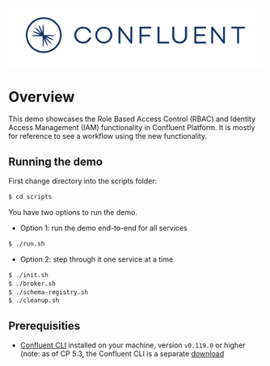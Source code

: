 ![image](../../images/confluent-logo-300-2.png)

# Overview

This demo showcases the Role Based Access Control (RBAC) and Identity Access Management (IAM) functionality in Confluent Platform. It is mostly for reference to see a workflow using the new functionality.

## Running the demo

First change directory into the scripts folder:

```bash
$ cd scripts
```

You have two options to run the demo.

* Option 1: run the demo end-to-end for all services

```bash
$ ./run.sh
```

* Option 2: step through it one service at a time

```bash
$ ./init.sh
$ ./broker.sh
$ ./schema-registry.sh
$ ./cleanup.sh
```

## Prerequisities

* [Confluent CLI](https://docs.confluent.io/current/cli/installing.html) installed on your machine, version `v0.119.0` or higher (note: as of CP 5.3, the Confluent CLI is a separate [download](https://docs.confluent.io/current/cli/installing.html)
